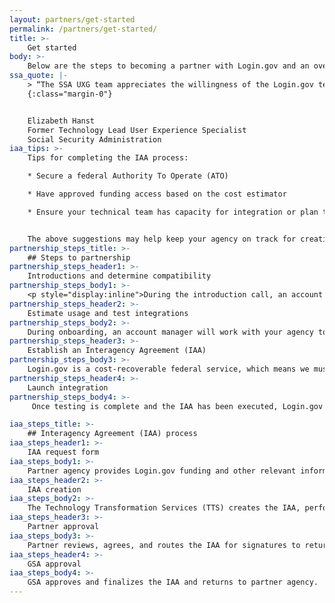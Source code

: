 ```yaml
---
layout: partners/get-started
permalink: /partners/get-started/
title: >-
    Get started
body: >-
    Below are the steps to becoming a partner with Login.gov and an overview of the Interagency Agreement (IAA) process. During the process, we provide a free sandbox environment to create test integrations between Login.gov and your applications. Anybody with an email address ending in .gov or .mil can create an account in the sandbox environment. If you are a government contractor, ask your agency partner to help you gain access.
ssa_quote: |-
    > “The SSA UXG team appreciates the willingness of the Login.gov team to listen to our goals, concerns, and questions, then work with us to identify a path forward that will benefit the customers (end users) of SSA and other federal agencies. The team’s flexibility and willingness to hear our suggestions is very much appreciated. We enjoy brainstorming together and sharing research findings as we try to help each other move forward.”
    {:class="margin-0"}


    Elizabeth Hanst
    Former Technology Lead User Experience Specialist
    Social Security Administration
iaa_tips: >-
    Tips for completing the IAA process:

    * Secure a federal Authority To Operate (ATO)

    * Have approved funding access based on the cost estimator

    * Ensure your technical team has capacity for integration or plan to hire a team


    The above suggestions may help keep your agency on track for creating the IAA and receiving proper approvals, and launching your integration with Login.gov.
partnership_steps_title: >-
    ## Steps to partnership
partnership_steps_header1: >-
    Introductions and determine compatibility
partnership_steps_body1: >-
    <p style="display:inline">During the introduction call, an account manager will walk through Login.gov services and answer any questions that you have. This step will determine if Login.gov is a good fit for your agency.</p>
partnership_steps_header2: >-
    Estimate usage and test integrations
partnership_steps_body2: >-
    During onboarding, an account manager will work with your agency to estimate usage and provide a cost estimator. Once you’ve created your application and implemented an identity protocol, you can register it in the test environment dashboard and start testing. We advise at least two to three weeks for your team to test and integrate with Login.gov. <a href="https://developers.login.gov/testing/#how-to-get-started" class="external-link">Learn more about the sandbox environment</a>
partnership_steps_header3: >-
    Establish an Interagency Agreement (IAA)
partnership_steps_body3: >-
    Login.gov is a cost-recoverable federal service, which means we must, by law, charge other agencies for our work. Our partnership and financial engagement will be governed by an Interagency Agreement (IAA). An IAA is a contract between government agencies. For Login.gov, these are contracts we have with other agencies that let them use Login.gov as partners. <a href="#interagency-agreement-iaa-process" class="caret">Learn more about the IAA process below</a>
partnership_steps_header4: >-
    Launch integration
partnership_steps_body4: >-
     Once testing is complete and the IAA has been executed, Login.gov aims to launch your integration within two weeks. We recommend a grace period between deployment and implementation on your site.

iaa_steps_title: >-
    ## Interagency Agreement (IAA) process
iaa_steps_header1: >-
    IAA request form
iaa_steps_body1: >-
    Partner agency provides Login.gov funding and other relevant information through the <a href="https://docs.google.com/forms/d/e/1FAIpQLSewf-GlKoHwnF5S_HAYAqMwLigFIZ5tha9D92l6wD38WhYdrw/viewform" class="external-link">IAA form</a>.
iaa_steps_header2: >-
    IAA creation
iaa_steps_body2: >-
    The Technology Transformation Services (TTS) creates the IAA, performs a review with the General Services Administration (GSA) counsel, and returns the IAA to the partner agency ready for signatures.
iaa_steps_header3: >-
    Partner approval
iaa_steps_body3: >-
    Partner reviews, agrees, and routes the IAA for signatures to return to TTS.
iaa_steps_header4: >-
    GSA approval
iaa_steps_body4: >-
    GSA approves and finalizes the IAA and returns to partner agency.
---
```

